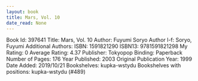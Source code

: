 ```yaml
---
layout: book
title: Mars, Vol. 10
date_read: None
---
```


Book Id: 397641
Title: Mars, Vol. 10
Author: Fuyumi Soryo
Author l-f: Soryo, Fuyumi
Additional Authors: 
ISBN: 1591821290
ISBN13: 9781591821298
My Rating: 0
Average Rating: 4.37
Publisher: Tokyopop
Binding: Paperback
Number of Pages: 176
Year Published: 2003
Original Publication Year: 1999
Date Added: 2019/10/21
Bookshelves: kupka-wstydu
Bookshelves with positions: kupka-wstydu (#489)

